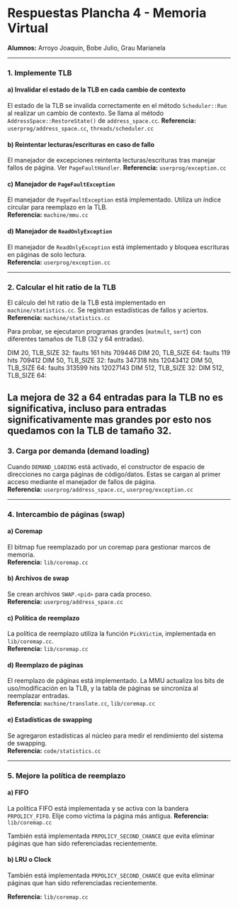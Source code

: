 # Respuestas Plancha 4 - Memoria Virtual

**Alumnos:** Arroyo Joaquin, Bobe Julio, Grau Marianela

---

### 1. Implemente TLB

#### a) Invalidar el estado de la TLB en cada cambio de contexto

El estado de la TLB se invalida correctamente en el método `Scheduler::Run` al realizar un cambio de contexto. Se llama al 
método `AddressSpace::RestoreState()` de `address_space.cc`.
**Referencia:** `userprog/address_space.cc`, `threads/scheduler.cc`

#### b) Reintentar lecturas/escrituras en caso de fallo

El manejador de excepciones reintenta lecturas/escrituras tras manejar fallos de página. Ver `PageFaultHandler`.
**Referencia:** `userprog/exception.cc`

#### c) Manejador de `PageFaultException`

El manejador de `PageFaultException` está implementado. Utiliza un índice circular para reemplazo en la TLB.  
**Referencia:** `machine/mmu.cc`

#### d) Manejador de `ReadOnlyException`

El manejador de `ReadOnlyException` está implementado y bloquea escrituras en páginas de solo lectura.  
**Referencia:** `userprog/exception.cc`

---

### 2. Calcular el hit ratio de la TLB

El cálculo del hit ratio de la TLB está implementado en `machine/statistics.cc`. Se registran estadísticas de fallos y aciertos.
**Referencia:** `machine/statistics.cc`

Para probar, se ejecutaron programas grandes (`matmult`, `sort`) con diferentes tamaños de TLB (32 y 64 entradas).

DIM 20, TLB_SIZE 32: faults 161 hits 709446
DIM 20, TLB_SIZE 64: faults 119 hits 709412
DIM 50, TLB_SIZE 32: faults 347318 hits 12043412
DIM 50, TLB_SIZE 64: faults 313599 hits 12027143
DIM 512, TLB_SIZE 32: 
DIM 512, TLB_SIZE 64: 

La mejora de 32 a 64 entradas para la TLB no es significativa, incluso para entradas significativamente mas grandes
por esto nos quedamos con la TLB de tamaño 32.
---

### 3. Carga por demanda (demand loading)

Cuando `DEMAND_LOADING` está activado, el constructor de espacio de direcciones no carga páginas de código/datos. Estas se cargan al primer acceso mediante el manejador de fallos de página.  
**Referencia:** `userprog/address_space.cc`, `userprog/exception.cc`

---

### 4. Intercambio de páginas (swap)

#### a) Coremap

El bitmap fue reemplazado por un coremap para gestionar marcos de memoria.  
**Referencia:** `lib/coremap.cc`

#### b) Archivos de swap

Se crean archivos `SWAP.<pid>` para cada proceso.  
**Referencia:** `userprog/address_space.cc`

#### c) Política de reemplazo

La política de reemplazo utiliza la función `PickVictim`, implementada en `lib/coremap.cc`.  
**Referencia:** `lib/coremap.cc`

#### d) Reemplazo de páginas

El reemplazo de páginas está implementado. La MMU actualiza los bits de uso/modificación en la TLB, y la tabla de páginas se sincroniza al reemplazar entradas.  
**Referencia:** `machine/translate.cc`, `lib/coremap.cc`

#### e) Estadísticas de swapping

Se agregaron estadísticas al núcleo para medir el rendimiento del sistema de swapping.  
**Referencia:** `code/statistics.cc`

---

### 5. Mejore la política de reemplazo

#### a) FIFO

La política FIFO está implementada y se activa con la bandera `PRPOLICY_FIFO`. Elije como víctima la página más antigua.
**Referencia:** `lib/coremap.cc`

También está implementada `PRPOLICY_SECOND_CHANCE` que evita eliminar páginas que han sido referenciadas recientemente.

#### b) LRU o Clock

También está implementada `PRPOLICY_SECOND_CHANCE` que evita eliminar páginas que han sido referenciadas recientemente.

**Referencia:** `lib/coremap.cc`